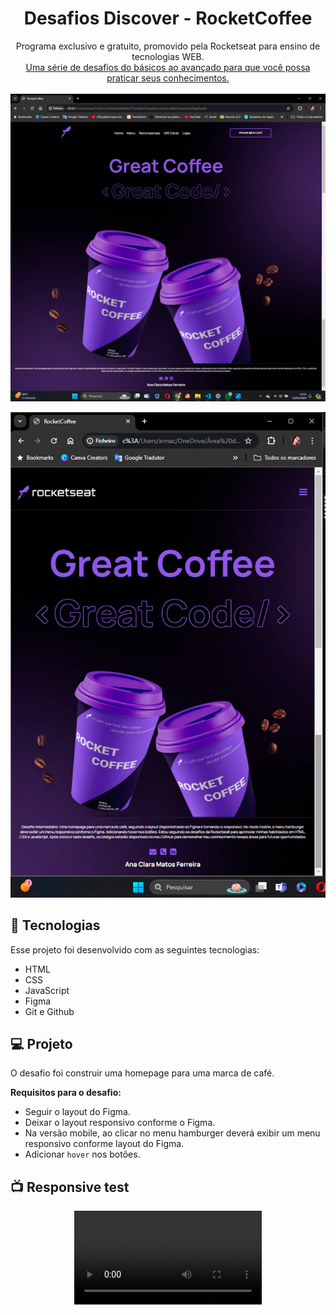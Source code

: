 <h1 align="center"> Desafios Discover - RocketCoffee </h1>

<p align="center">
Programa exclusivo e gratuito, promovido pela Rocketseat para ensino de tecnologias WEB. <br/>
<a href="https://efficient-sloth-d85.notion.site/b0b109c64d0a4a8eb4de547de18fa04d?v=dd9d2f6b0f6542d69807f41312f4116d">Uma série de desafios do básicos ao avançado para que você possa praticar seus conhecimentos.</a>
</p>

<p align="center">
  <img alt="pagina-rocketcoffee" src="./assets/tela_1.png">
</p>

<p align="center">
  <img alt="pagina-rocketcoffee" src="./assets/tela_2.png">
</p>

## 🚀 Tecnologias

Esse projeto foi desenvolvido com as seguintes tecnologias:

- HTML
- CSS
- JavaScript
- Figma
- Git e Github

## 💻 Projeto

O desafio foi construir uma homepage para uma marca de café. 

**Requisitos para o desafio:**
- Seguir o layout do Figma.
- Deixar o layout responsivo conforme o Figma.
- Na versão mobile, ao clicar no menu hamburger deverá exibir um menu responsivo conforme layout do Figma.
- Adicionar `hover` nos botões.

## 📺 Responsive test

<p align="center">
  <video alt="video demonstrativo responsivo" src="./assets/IMG_9015.MOV">
</p>